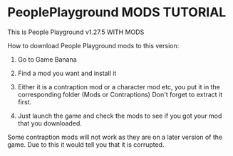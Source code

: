 # PeoplePlayground MODS TUTORIAL
This is People Playground v1.27.5 WITH MODS

How to download People Playground mods to this version:
1. Go to Game Banana

2. Find a mod you want and install it 

3. Either it is a contraption mod or a character mod etc, you put it in the corresponding folder (Mods or Contraptions) Don't forget to extract it first.

4. Just launch the game and check the mods to see if you got your mod that you downloaded.

Some contraption mods will not work as they are on a later version of the game. Due to this it would tell you that it is corrupted.
